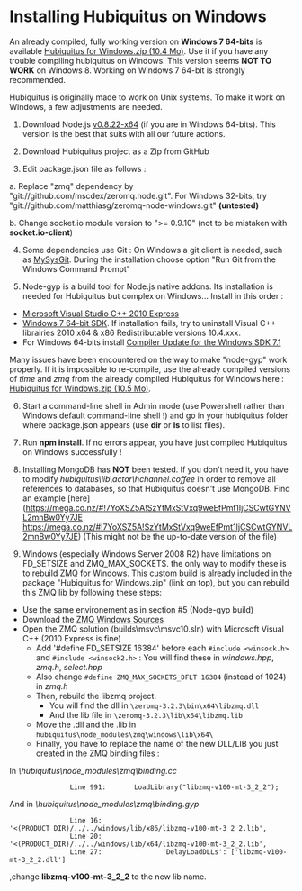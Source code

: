 # Installing Hubiquitus on Windows
An already compiled, fully working version on **Windows 7 64-bits** is available [Hubiquitus for Windows.zip (10.4 Mo)](https://mega.co.nz/#!7ApRxJ5B!a9WhrSWeiIYy3FHSYIXE3T2hXncgrGs6bC4zzCsa4oQ). Use it if you have any trouble compiling hubiquitus on Windows.
This version seems **NOT TO WORK** on Windows 8. Working on Windows 7 64-bit is strongly recommended.

Hubiquitus is originally made to work on Unix systems. To make it work on Windows, a few adjustments are needed.

1. Download Node.js [v0.8.22-x64](http://nodejs.org/dist/v0.8.22/x64/node-v0.8.22-x64.msi) (if you are in Windows 64-bits). This version is the best that suits with all our future actions.

2. Download Hubiquitus project as a Zip from GitHub

3. Edit package.json file as follows :

 a. Replace "zmq" dependency by "git://github.com/mscdex/zeromq.node.git".
For Windows 32-bits, try "git://github.com/matthiasg/zeromq-node-windows.git" **(untested)**

 b. Change socket.io module version to ">= 0.9.10" (not to be mistaken with **socket.io-client**)

4. Some dependencies use Git : On Windows a git client is needed, such as [MySysGit](https://code.google.com/p/msysgit/). During the installation choose option "Run Git from the Windows Command Prompt"

5. Node-gyp is a build tool for Node.js native addons. Its installation is needed for Hubiquitus but complex on Windows... Install in this order :
 - [Microsoft Visual Studio C++ 2010 Express](http://go.microsoft.com/?linkid=9709949)
 - [Windows 7 64-bit SDK](http://www.microsoft.com/en-us/download/details.aspx?id=8279). If installation fails, try to uninstall Visual C++ librairies 2010 x64 & x86 Redistributable versions 10.4.xxx.
 - For Windows 64-bits install [Compiler Update for the Windows SDK 7.1](http://www.microsoft.com/en-us/download/details.aspx?id=4422)

 Many issues have been encountered on the way to make "node-gyp" work properly. If it is impossible to re-compile, use the already compiled versions of *time* and *zmq* from the already compiled Hubiquitus for Windows here : [Hubiquitus for Windows.zip (10.5 Mo)](https://mega.co.nz/#!XQRGUKgB!ZP6v7gExM-mMuAaX7LGNx0vSXOQV6XIKrJtqSJUkyKY).


6. Start a command-line shell in Admin mode (use Powershell rather than Windows default command-line shell !) and go in your hubiquitus folder where package.json appears (use **dir** or **ls** to list files).

7. Run **npm install**. If no errors appear, you have just compiled Hubiquitus on Windows successfully !

8. Installing MongoDB has **NOT** been tested. If you don't need it, you have to modify *hubiquitus\lib\actor\hchannel.coffee* in order to remove all references to databases, so that Hubiquitus doesn't use MongoDB. Find an example  [here](https://mega.co.nz/#!7YoXSZ5A!SzYtMxStVxq9weEfPmt1IjCSCwtGYNVL2mnBw0Yy7JE
https://mega.co.nz/#!7YoXSZ5A!SzYtMxStVxq9weEfPmt1IjCSCwtGYNVL2mnBw0Yy7JE) (This might not be the up-to-date version of the file)

9. Windows (especially Windows Server 2008 R2) have limitations on FD_SETSIZE and ZMQ_MAX_SOCKETS. the only way to modify these is to rebuild ZMQ for Windows.
 This custom build is already included in the package "Hubiquitus for Windows.zip" (link on top), but you can rebuild this ZMQ lib by following these steps:
 - Use the same environement as in section #5 (Node-gyp build)
 - Download the [ZMQ Windows Sources](http://www.zeromq.org/intro:get-the-software)
 - Open the ZMQ solution (builds\msvc\msvc10.sln) with Microsoft Visual C++ (2010 Express is fine)
	- Add '#define FD_SETSIZE 16384' before each ```#include <winsock.h>``` and ```#include <winsock2.h>``` : You will find these in *windows.hpp*, *zmq.h*, *select.hpp*
	- Also change ```#define ZMQ_MAX_SOCKETS_DFLT 16384``` (instead of 1024) in *zmq.h*
	- Then, rebuild the libzmq project.
	  - You will find the dll in ```\zeromq-3.2.3\bin\x64\libzmq.dll```
	  - And the lib file in ```\zeromq-3.2.3\lib\x64\libzmq.lib```
	- Move the .dll and the .lib in ```hubiquitus\node_modules\zmq\windows\lib\x64\```
	- Finally, you have to replace the name of the new DLL/LIB you just created in the ZMQ binding files :
	
 In *\hubiquitus\node_modules\zmq\binding.cc*
 ```
                Line 991:       LoadLibrary("libzmq-v100-mt-3_2_2");
 ```

 And in *\hubiquitus\node_modules\zmq\binding.gyp*
 
 ```
                Line 16:                   '<(PRODUCT_DIR)/../../windows/lib/x86/libzmq-v100-mt-3_2_2.lib',
                Line 20:                   '<(PRODUCT_DIR)/../../windows/lib/x64/libzmq-v100-mt-3_2_2.lib',
                Line 27:               'DelayLoadDLLs': ['libzmq-v100-mt-3_2_2.dll']
 ```
 
 ,change **libzmq-v100-mt-3_2_2** to the new lib name.
 

